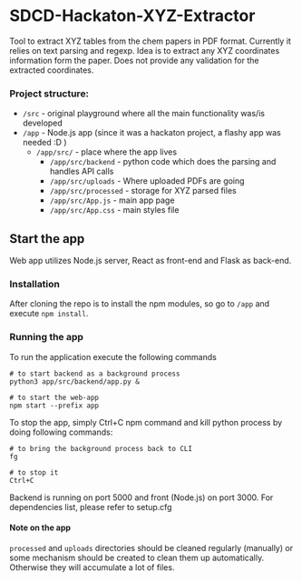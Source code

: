 # SDCD-Hackaton-XYZ-Extractor

Tool to extract XYZ tables from the chem papers in PDF format. Currently it relies on text parsing and regexp. Idea is to extract any XYZ coordinates information form the paper. Does not provide any validation for the extracted coordinates.

### Project structure:
   * `/src` - original playground where all the main functionality was/is developed
   * `/app` - Node.js app (since it was a hackaton project, a flashy app was needed :D )
     * `/app/src/` - place where the app lives
       * `/app/src/backend` - python code which does the parsing and handles API calls
       * `/app/src/uploads` - Where uploaded PDFs are going 
       * `/app/src/processed` - storage for XYZ parsed files
       * `/app/src/App.js` - main app page
       * `/app/src/App.css` - main styles file

## Start the app
Web app utilizes Node.js server, React as front-end and Flask as back-end.

### Installation
After cloning the repo is to install the npm modules, so go to `/app` and execute `npm install`.

### Running the app
To run the application execute the following commands
```
# to start backend as a background process
python3 app/src/backend/app.py &

# to start the web-app
npm start --prefix app
```

To stop the app, simply Ctrl+C npm command and kill python process by doing following commands:
```
# to bring the background process back to CLI
fg

# to stop it
Ctrl+C
```
Backend is running on port 5000 and front (Node.js) on port 3000. For dependencies list, please refer to setup.cfg

#### Note on the app
`processed` and `uploads` directories should be cleaned regularly (manually) or some mechanism should be created to clean them up automatically. Otherwise they will accumulate a lot of files.